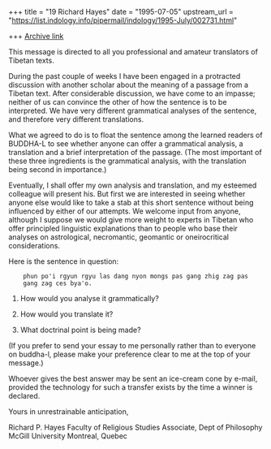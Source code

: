 +++
title = "19 Richard Hayes"
date = "1995-07-05"
upstream_url = "https://list.indology.info/pipermail/indology/1995-July/002731.html"

+++
[Archive link](https://list.indology.info/pipermail/indology/1995-July/002731.html)

This message is directed to all you professional and amateur translators
of Tibetan texts.

During the past couple of weeks I have been engaged in a protracted
discussion with another scholar about the meaning of a passage from a
Tibetan text. After considerable discussion, we have come to an impasse;
neither of us can convince the other of how the sentence is to be
interpreted. We have very different grammatical analyses of the
sentence, and therefore very different translations.

What we agreed to do is to float the sentence among the learned readers
of BUDDHA-L to see whether anyone can offer a grammatical analysis, a
translation and a brief interpretation of the passage. (The most
important of these three ingredients is the grammatical analysis, with
the translation being second in importance.)

Eventually, I shall offer my own analysis and translation, and my
esteemed colleague will present his. But first we are interested in
seeing whether anyone else would like to take a stab at this short
sentence without being influenced by either of our attempts. We welcome
input from anyone, although I suppose we would give more weight to
experts in Tibetan who offer principled linguistic explanations than to
people who base their analyses on astrological, necromantic, geomantic
or oneirocritical considerations.

Here is the sentence in question:

        phun po'i rgyun rgyu las dang nyon mongs pas gang zhig zag pas
        gang zag ces bya'o.


1. How would you analyse it grammatically?

2. How would you translate it?

3. What doctrinal point is being made?

(If you prefer to send your essay to me personally rather than to
everyone on buddha-l, please make your preference clear to me at the top
of your message.)

Whoever gives the best answer may be sent an ice-cream cone by e-mail,
provided the technology for such a transfer exists by the time a winner
is declared.

Yours in unrestrainable anticipation,

Richard P. Hayes                                 <cxev at musica.mcgill.ca>
Faculty of Religious Studies              Associate, Dept of Philosophy
McGill University                                      Montreal, Quebec





